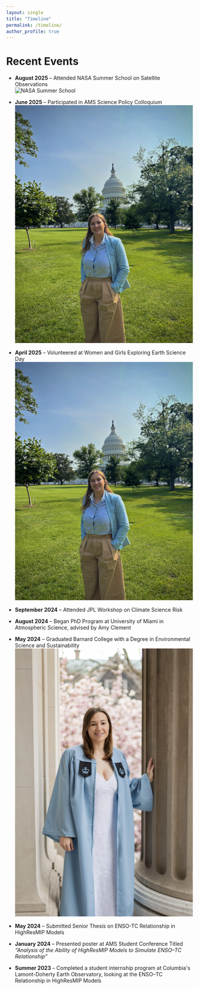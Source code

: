 ```yaml
---
layout: single
title: "Timeline"
permalink: /timeline/
author_profile: true
---
```


# Recent Events

- **August 2025** – Attended NASA Summer School on Satellite Observations  
  ![NASA Summer School](/images/2025-CCS-Summer-School-Group-Photo.jpg)

- **June 2025** – Participated in AMS Science Policy Colloquium  
  ![AMS Policy Colloquium](/images/unnamed-2.jpg)
  
- **April 2025** – Volunteered at Women and Girls Exploring Earth Science Day
  ![Women and Girls](/images/unnamed-2.jpg)
  
- **September 2024** – Attended JPL Workshop on Climate Science Risk  

- **August 2024** – Began PhD Program at University of Miami in Atmospheric Science, advised by Amy Clement  

- **May 2024** – Graduated Barnard College with a Degree in Environmental Science and Sustainability  
   ![Graduation](/images/grad.jpg)
- **May 2024** – Submitted Senior Thesis on ENSO-TC Relationship in HighResMIP Models  

- **January 2024** – Presented poster at AMS Student Conference Titled  
  *“Analysis of the Ability of HighResMIP Models to Simulate ENSO–TC Relationship”*

- **Summer 2023** – Completed a student internship program at Columbia's Lamont-Doherty Earth Observatory, looking at the ENSO–TC Relationship in HighResMIP Models  
